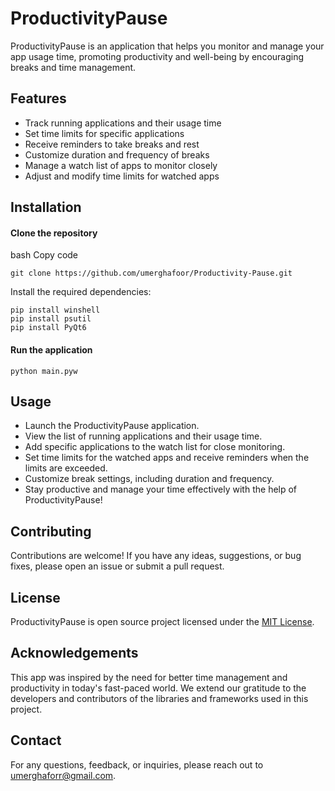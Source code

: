 # ProductivityPause
ProductivityPause is an application that helps you monitor and manage your app usage time, promoting productivity and well-being by encouraging breaks and time management.

## Features
- Track running applications and their usage time
- Set time limits for specific applications
- Receive reminders to take breaks and rest
- Customize duration and frequency of breaks
- Manage a watch list of apps to monitor closely
- Adjust and modify time limits for watched apps
## Installation
#### Clone the repository
bash
Copy code

```
git clone https://github.com/umerghafoor/Productivity-Pause.git

```

Install the required dependencies:
```
pip install winshell
pip install psutil
pip install PyQt6
```
#### Run the application

```
python main.pyw
```
## Usage
- Launch the ProductivityPause application.
- View the list of running applications and their usage time.
- Add specific applications to the watch list for close monitoring.
- Set time limits for the watched apps and receive reminders when the limits are exceeded.
- Customize break settings, including duration and frequency.
- Stay productive and manage your time effectively with the help of ProductivityPause!
## Contributing
Contributions are welcome! If you have any ideas, suggestions, or bug fixes, please open an issue or submit a pull request.

## License
ProductivityPause is open source project licensed under the [MIT License](LICENSE).

## Acknowledgements
This app was inspired by the need for better time management and productivity in today's fast-paced world.
We extend our gratitude to the developers and contributors of the libraries and frameworks used in this project.
## Contact
For any questions, feedback, or inquiries, please reach out to umerghaforr@gmail.com.